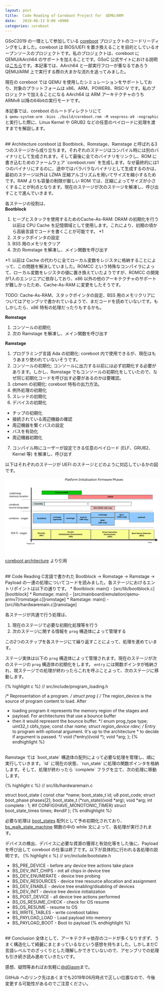 ```yaml
---
layout: post
title:  Code Reading of Coreboot Project for  QEMU/ARM
date:   2019-06-13 9:00 +0900
categories: coreboot
---
```


GSoC2019 の一環として参加している [coreboot][coreboot] プロジェクトのコードリーディングをしました。coreboot は BIOS/UEFI を置き換えることを目的としているオープンソースのプロジェクトです。私のプロジェクトは、coreboot に QEMU/AArch64 のサポートを加えることです。GSoC 公式サイトにおける説明は[こちら][gsoc]です。本記事では、AArch64 と一部実行フローが重なるであろう QEMU/ARM 上で実行する際の大まかな流れを追ってみました。

現在の coreboot では QEMU を使用したシミュレーションをサポートしており、対象のプラットフォームは x86、ARM、POWER8、RISC-V です。私のプロジェクトで加えることになる AArch64 は ARM アーキテクチャのうち ARMv8 以降の64bitの実行モードです。

本記事では、coreboot のルートディレクトリにて   
`$ qemu-system-arm -bios ./build/coreboot.rom -M vexpress-a9 -nographic`  
と実行した際に、Linux Kernel や GRUB2 などの任意のペイロードに処理を渡すまでを解説します。

<br />
## Architecture
coreboot は Bootblock、Romstage、Ramstage と呼ばれる3つのステージから成り立ちます。それぞれのステージはコンパイル時には別のバイナリとして生成されます。そして最後に全てのバイナリをリンクし、ROM に書き込むためのファームウェア `coreboot.rom` を生成します。なぜ最終的には1つのバイナリにするのに、途中ではバラバラなバイナリとして生成するのかは、最初のステージ以外は LZMA 圧縮アルゴリズムを用いてサイズを縮小するためです。RAM よりも容量の制限が厳しい ROM では、圧縮によってサイズが小さくすることが利点となります。現在のステージが次のステージを解凍し、呼び出すことで進んでいきます。

各ステージの役割は、  
**Bootblock**
1. ヒープとスタックを使用するためのCache-As-RAM: DRAM の初期化を行う以前は CPU Cache を記憶領域として使用します。これにより、初期の頃から高級言語でコードを書くことが可能です。 *1
2. スタックポインタの設定
3. BSS 用のメモリをクリア
4. 次の Romstage を解凍し、メイン関数を呼び出す

*1: 以前は Cache の代わりに全てローカル変数をレジスタに格納することによって、この問題を解決していました。ROMCC という特殊なコンパイラによって、ローカル変数をレジスタの値に置き換えていたようですが、ROMCC の開発が1人のエンジニアに依存しており、x86 以外の他のアーキテクチャのサポートが難しかったため、Cache-As-RAM に変更をしたそうです。

TODO: Cache-As-RAM、スタックポインタの設定、BSS 用のメモリクリアについてはアセンブリで書かれているようで、まだコードを読めていないです。もしかしたら、x86 特有の処理だったりもするかも。

**Romstage**
1. コンソールの初期化
2. 次の Ramstage を解凍し、メイン関数を呼び出す

**Ramstage**
1. プログラミング言語 Ada の初期化: coreboot 内で使用できるが、現在はもうあまり使われていないそうです。
2. コンソールの初期化: コンソールに出力する以前には必ず初期化する必要があります。しかし、Romstage でもコンソールの初期化をしていたので、なぜ同じ初期化コードを呼び出す必要があるのかは要確認。
3. cbmem の初期化: coreboot 特有の出力方法。
4. 例外処理の初期化
5. スレッドの初期化
6. デバイスの初期化
  * チップの初期化
  * 接続されている周辺機器の確認
  * 周辺機器を繋ぐバスの設定
  * バスを有効化
  * 周辺機器初期化
7. コンパイル時にユーザーが設定できる任意のペイロード (ELF、GRUB2、Kernel 等) を解凍し、呼び出す

以下はそれぞれのステージが UEFI のステージとどのように対応しているかの図です。

![coreboot architecture](/assets/comparision_coreboot_uefi.svg)
[coreboot architecture][coreboot arch] より引用

<br />
## Code Reading
C言語で書かれた Bootblock -> Romstage -> Ramstage -> Payload の一連の処理についてコードを読みました。各ステージにおけるエントリポイントは以下の通りです。
* Bootblock: main() - [src/lib/bootblock.c][bootblock]
* Romstage: main() - [src/mainboard/emulation/qemu-armv7/romstage.c][romstage]
* Ramstage: main() - [src/lib/hardwaremain.c][ramstage]

各ステージが共通で行う処理は、
1. 現在のステージで必要な初期化処理等を行う
2. 次のステージに関する情報を `prog` 構造体によって管理する

この2つのステップを各ステージにて繰り返すことによって、処理を進めています。

ステージ実体は以下の `prog` 構造体によって管理されます。現在のステージが次のステージの `prog` 構造体の初期化をします。 `entry` には関数ポインタが格納され、現ステージでの処理が終わったらこれを呼ぶことよって、次のステージに移動します。

{% highlight c %}
// src/include/program_loading.h

/* Representation of a program. */
struct prog {
  /* The region_device is the source of program content to load. After
   * loading program it represents the memory region of the stages and
   * payload. For architectures that use a bounce buffer
   * then it would represent the bounce buffer. */
   enum prog_type type;
   uint32_t cbfs_type;
   const char *name;
   struct region_device rdev;
   /* Entry to program with optional argument. It's up to the architecture
    * to decide if argument is passed. */
    void (*entry)(void *);
    void *arg;
};
{% endhighlight %}

<br />
Ramstage では `boot_state` 構造体の配列によって必要な処理を管理し、順に実行していきます。`id` に現在の状態、`run_state` に処理の関数ポインタを格納します。そして、処理が終わったら `complete` フラグを立て、次の処理に移動します。

{% highlight c %}
// src/lib/hardwaremain.c

struct boot_state {
  const char *name;
  boot_state_t id;
  u8 post_code;
  struct boot_phase phases[2];
  boot_state_t (*run_state)(void *arg);
  void *arg;
  int complete : 1;
#if CONFIG(HAVE_MONOTONIC_TIMER)
  struct boot_state_times times;
#endif
  };
{% endhighlight %}

必要な処理は [boot_states][boot_states] 配列として予め初期化されており、[bs_walk_state_machine][bs_walk_state_machine] 関数の中の while 文によって、各処理が実行されます。

デバイスの検出、デバイスに必要な資源の獲得と有効化等をした後に、Payload を呼び出して coreboot の仕事は終了です。以下が具体的に行われる各処理の説明です。
{% highlight c %}
// src/include/bootstate.h

* BS_PRE_DEVICE - before any device tree actions take place
* BS_DEV_INIT_CHIPS - init all chips in device tree
* BS_DEV_ENUMERATE - device tree probing
* BS_DEV_RESOURCES - device tree resource allocation and assignment
* BS_DEV_ENABLE - device tree enabling/disabling of devices
* BS_DEV_INIT - device tree device initialization
* BS_POST_DEVICE - all device tree actions performed
* BS_OS_RESUME_CHECK - check for OS resume
* BS_OS_RESUME - resume to OS
* BS_WRITE_TABLES - write coreboot tables
* BS_PAYLOAD_LOAD - Load payload into memory
* BS_PAYLOAD_BOOT - Boot to payload
{% endhighlight %}

<br />
## Conclusion
全体として、アーキテクチャ依存のコードが多くなりすぎず、うまく構造化して綺麗にまとまっているなという感想を持ちました。しかしまだC言語レベルでのざっくりとした理解しかできていないので、アセンブリでの処理も引き続き読み進めていきたいです。

感想、疑問等あればお気軽に[@d0iasm][d0iasm]まで。


GitHub へのリンク先はあくまでも2019年06月時点で正しい位置なので、今後変更する可能性があるのでご注意ください。


[coreboot]: https://www.coreboot.org/
[gsoc]: https://summerofcode.withgoogle.com/projects/#5148970366533632
[coreboot arch]: https://doc.coreboot.org/getting_started/architecture.html
[bootblock]: https://github.com/coreboot/coreboot/blob/master/src/lib/bootblock.c#L62
[romstage]: https://github.com/coreboot/coreboot/blob/master/src/mainboard/emulation/qemu-armv7/romstage.c#L19
[ramstage]: https://github.com/coreboot/coreboot/blob/master/src/lib/hardwaremain.c#L434
[boot_states]: https://github.com/coreboot/coreboot/blob/master/src/lib/hardwaremain.c#L101
[bs_walk_state_machine]: https://github.com/coreboot/coreboot/blob/master/src/lib/hardwaremain.c#L326
[d0iasm]: https://twitter.com/d0iasm
